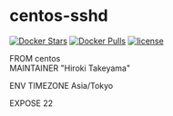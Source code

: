 # centos-sshd
[![Docker Stars](https://img.shields.io/docker/stars/takeyamajp/centos-sshd.svg?style=flat-square)](https://hub.docker.com/r/takeyamajp/centos-sshd/)
[![Docker Pulls](https://img.shields.io/docker/pulls/takeyamajp/centos-sshd.svg?style=flat-square)](https://hub.docker.com/r/takeyamajp/centos-sshd/)
[![license](https://img.shields.io/github/license/u6k/plantuml-image-generator.svg)](https://github.com/u6k/plantuml-image-generator/blob/master/LICENSE)

FROM centos  
MAINTAINER "Hiroki Takeyama"

ENV TIMEZONE Asia/Tokyo

EXPOSE 22
